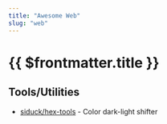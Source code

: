 ```yaml
---
title: "Awesome Web"
slug: "web"
---
```


# {{ $frontmatter.title }}

## Tools/Utilities

* [siduck/hex-tools](https://siduck.github.io/hex-tools) - Color dark-light shifter
